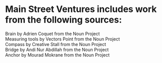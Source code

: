 # Main Street Ventures includes work from the following sources:

Brain by Adrien Coquet from the Noun Project\
Measuring tools by Vectors Point from the Noun Project\
Compass by Creative Stall from the Noun Project\
Bridge by Andi Nur Abdillah from the Noun Project\
Anchor by Mourad Mokrane from the Noun Project
